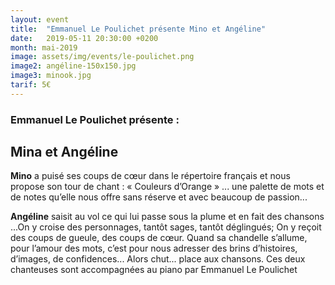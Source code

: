 ```yaml
---
layout: event
title:  "Emmanuel Le Poulichet présente Mino et Angéline"
date:   2019-05-11 20:30:00 +0200
month: mai-2019
image: assets/img/events/le-poulichet.png
image2: angéline-150x150.jpg
image3: minook.jpg
tarif: 5€
---
```


### Emmanuel Le Poulichet présente :  
## Mina et Angéline  

**Mino** a puisé ses coups de cœur dans le répertoire français et nous propose son tour de chant : « Couleurs d’Orange » ... une palette de mots et de notes qu’elle nous offre sans réserve et avec beaucoup de passion...

**Angéline** saisit au vol ce qui lui passe sous la plume et en fait des chansons ...On y croise des personnages, tantôt sages, tantôt déglingués; On y reçoit des coups de gueule, des coups de cœur. Quand sa chandelle s’allume, pour l’amour des mots, c’est pour nous adresser des brins d’histoires, d’images, de confidences... Alors chut... place aux chansons. Ces deux chanteuses sont accompagnées au piano par Emmanuel Le Poulichet
